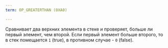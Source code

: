 ```yaml
---
term: OP_GREATERTHAN (0XA0)

---
```

Сравнивает два верхних элемента в стеке и проверяет, больше ли первый элемент, чем второй. Если первый элемент больше второго, то в стек помещается `1` (true), в противном случае - `0` (false).